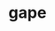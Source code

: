 ---
category: 4-letters
denotation: null
name: gape
reference_link: https://www.etymonline.com/word/gape
root_language: null
root_name: null
title: gape
type: free
word_sums:
- respelling: gape
  sum: 'Gape + '
---